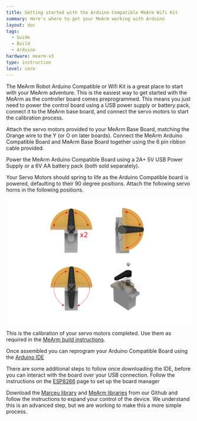 ```yaml
---
title: Getting started with the Arduino Compatible MeArm Wifi Kit
summary: Here's where to get your MeArm working with Arduino
layout: doc
tags:
  - Guide
  - Build
  - Arduino
hardware: mearm-v3
type: instruction
level: core
---
```


The MeArm Robot Arduino Compatible or Wifi Kit is a great place to start with your MeArm adventure. This is the easiest way to get started with the MeArm as the controller board comes preprogrammed. This means you just need to power the control board using a USB power supply or battery pack, connect it to the MeArm base board, and connect the servo motors to start the calibration process.

Attach the servo motors provided to your MeArm Base Board, matching the Orange wire to the Y (or O on later boards). Connect the MeArm Arduino Compatible Board and MeArm Base Board together using the 6 pin ribbon cable provided.

Power the MeArm Arduino Compatible Board using a 2A+ 5V USB Power Supply or a 6V AA battery pack (both sold separately).

Your Servo Motors should spring to life as the Arduino Compatible board is powered, defaulting to their 90 degree positions. Attach the following servo horns in the following positions.

![](/assets/docs/mearm-microbit-setup/Servoset.png) 

This is the calibration of your servo motors completed. Use them as required in the [MeArm build instructions](https://learn.mime.co.uk/docs/building-the-mearm-v3).

Once assembled you can reprogram your Arduino Compatible Board using the [Arduino IDE](https://www.arduino.cc/en/main/software)

There are some additional steps to follow once downloading the IDE, before you can interact with the board over your USB connection. Follow the instructions on the [ESP8266](http://esp8266.github.io/Arduino/versions/2.3.0/doc/installing.html) page to set up the board manager

Download the [Marceu library](https://github.com/mimeindustries/Marceau) and [MeArm libraries](https://github.com/mimeindustries/MeArm-Arduino) from our Github and follow the instructions to expand your control of the device. We understand this is an advanced step, but we are working to make this a more simple process.

